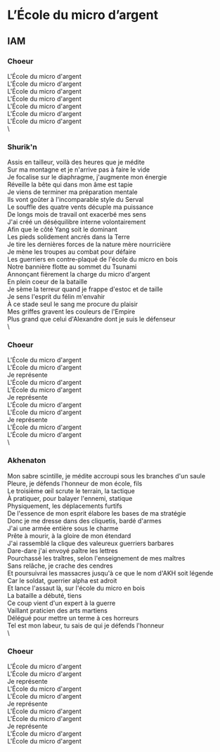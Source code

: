 # L’École du micro d’argent
## IAM


### Choeur  
L'École du micro d'argent\
L'École du micro d'argent\
L'École du micro d'argent\
L'École du micro d'argent\
L'École du micro d'argent\
L'École du micro d'argent\
L'École du micro d'argent\
\
### Shurik'n
Assis en tailleur, voilà des heures que je médite\
Sur ma montagne et je n'arrive pas à faire le vide\
Je focalise sur le diaphragme, j'augmente mon énergie\
Réveille la bête qui dans mon âme est tapie\
Je viens de terminer ma préparation mentale\
Ils vont goûter à l'incomparable style du Serval\
Le souffle des quatre vents décuple ma puissance\
De longs mois de travail ont exacerbé mes sens\
J'ai créé un déséquilibre interne volontairement\
Afin que le côté Yang soit le dominant\
Les pieds solidement ancrés dans la Terre\
Je tire les dernières forces de la nature mère nourricière\
Je mène les troupes au combat pour défaire\
Les guerriers en contre-plaqué de l'école du micro en bois\
Notre bannière flotte au sommet du Tsunami\
Annonçant fièrement la charge du micro d'argent\
En plein coeur de la bataille\
Je sème la terreur quand je frappe d'estoc et de taille\
Je sens l'esprit du félin m'envahir\
À ce stade seul le sang me procure du plaisir\
Mes griffes gravent les couleurs de l'Empire\
Plus grand que celui d'Alexandre dont je suis le défenseur\
\
### Choeur
L'École du micro d'argent\
L'École du micro d'argent\
Je représente\
L'École du micro d'argent\
L'École du micro d'argent\
Je représente\
L'École du micro d'argent\
L'École du micro d'argent\
Je représente\
L'École du micro d'argent\
L'École du micro d'argent\
\
### Akhenaton
Mon sabre scintille, je médite accroupi sous les branches d'un saule\
Pleure, je défends l'honneur de mon école, fils\
Le troisième œil scrute le terrain, la tactique\
À pratiquer, pour balayer l'ennemi, statique\
Physiquement, les déplacements furtifs\
De l'essence de mon esprit élabore les bases de ma stratégie\
Donc je me dresse dans des cliquetis, bardé d'armes\
J'ai une armée entière sous le charme\
Prête à mourir, à la gloire de mon étendard\
J'ai rassemblé la clique des valeureux guerriers barbares\
Dare-dare j'ai envoyé paître les lettres\
Pourchassé les traîtres, selon l'enseignement de mes maîtres\
Sans relâche, je crache des cendres\
Et poursuivrai les massacres jusqu'à ce que le nom d'AKH soit légende\
Car le soldat, guerrier alpha est adroit\
Et lance l'assaut là, sur l'école du micro en bois\
La bataille a débuté, tiens\
Ce coup vient d'un expert à la guerre\
Vaillant praticien des arts martiens\
Délégué pour mettre un terme à ces horreurs\
Tel est mon labeur, tu sais de qui je défends l'honneur\
\
### Choeur
L'École du micro d'argent\
L'École du micro d'argent\
Je représente\
L'École du micro d'argent\
L'École du micro d'argent\
Je représente\
L'École du micro d'argent\
L'École du micro d'argent\
Je représente\
L'École du micro d'argent\
L'École du micro d'argent
